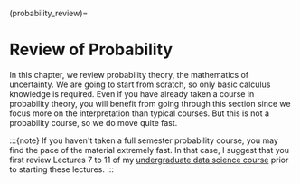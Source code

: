 (probability_review)=
# Review of Probability

In this chapter, we review probability theory, the mathematics of uncertainty. We are going to start from scratch, so only basic calculus knowledge is required. Even if you have already taken a course in probability theory, you will benefit from going through this section since we focus more on the interpretation than typical courses. 
But this is not a probability course, so we do move quite fast.

:::{note}
If you haven't taken a full semester probability course, you may find the pace of the material extremely fast. 
In that case, I suggest that you first review Lectures 7 to 11 of my [undergraduate data science course](https://purduemechanicalengineering.github.io/me-297-intro-to-data-science/index.html) prior to starting these lectures.
:::